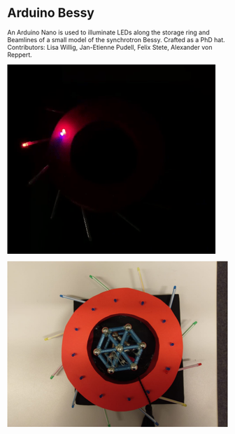 # Arduino Bessy

An Arduino Nano is used to illuminate LEDs along the storage ring and Beamlines of a small model of the synchrotron Bessy. Crafted as a PhD hat. Contributors: Lisa Willig, Jan-Etienne Pudell, Felix Stete, Alexander von Reppert.

![Bessy Model on PhD Hat](BessyBeam.gif)

![Bessy Model on PhD Hat](PhD_Hat.jpg)

